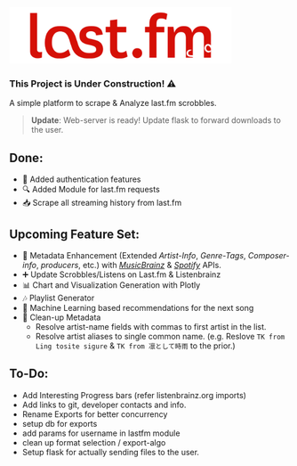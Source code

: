 <img src="https://raw.githubusercontent.com/Prathamesh-Ghatole/lastfm-scraper/main/webserver/static/assets/lastfm_scraper_logo_white.png" width="400" height="101">

### This Project is Under Construction! ⚠
A simple platform to scrape & Analyze last.fm scrobbles.
> **Update**: Web-server is ready! Update flask to forward downloads to the user.
## Done:
- 🔐 Added authentication features
- 🔍 Added Module for last.fm requests
- 📥 Scrape all streaming history from last.fm

## Upcoming Feature Set:
- 📜 Metadata Enhancement (Extended _Artist-Info_, _Genre-Tags_, _Composer-info_, _producers_, etc.) with [_MusicBrainz_](https://musicbrainz.org/doc/MusicBrainz_API) & [_Spotify_](https://developer.spotify.com/documentation/web-api/) APIs.
- ➕ Update Scrobbles/Listens on Last.fm & Listenbrainz
- 📊 Chart and Visualization Generation with Plotly
- 🎶 Playlist Generator
- 🧠 Machine Learning based recommendations for the next song
- 🧹 Clean-up Metadata
  - Resolve artist-name fields with commas to first artist in the list.
  - Resolve artist aliases to single common name. (e.g. Reslove ```TK from Ling tosite sigure``` & ```TK from 凛として時雨``` to the prior.)

## To-Do:
- Add Interesting Progress bars (refer listenbrainz.org imports)
- Add links to git, developer contacts and info.
- Rename Exports for better concurrency
- setup db for exports
- add params for username in lastfm module
- clean up format selection / export-algo
- Setup flask for actually sending files to the user.
